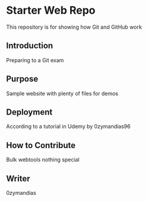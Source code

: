 # Starter Web Repo

This repository is for showing how Git and GitHub work
## Introduction

Preparing to a Git exam

## Purpose

Sample website with plenty of files for demos

## Deployment

According to a tutorial in Udemy by 0zymandias96

## How to Contribute

Bulk webtools nothing special

## Writer

0zymandias